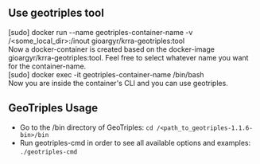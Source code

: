 ## Use geotriples tool
[sudo] docker run --name geotriples-container-name -v /<some_local_dir>:/inout gioargyr/krra-geotriples:tool <br />
Now a docker-container is created based on the docker-image gioargyr/krra-geotriples:tool.
Feel free to select whatever name you want for the container-name.<br />
[sudo] docker exec -it geotriples-container-name /bin/bash <br />
Now you are inside the container's CLI and you can use geotriples.

## GeoTriples Usage
* Go to the /bin directory of GeoTriples: `cd /<path_to_geotriples-1.1.6-bin>/bin`
* Run geotriples-cmd in order to see all available options and examples: `./geotriples-cmd`

